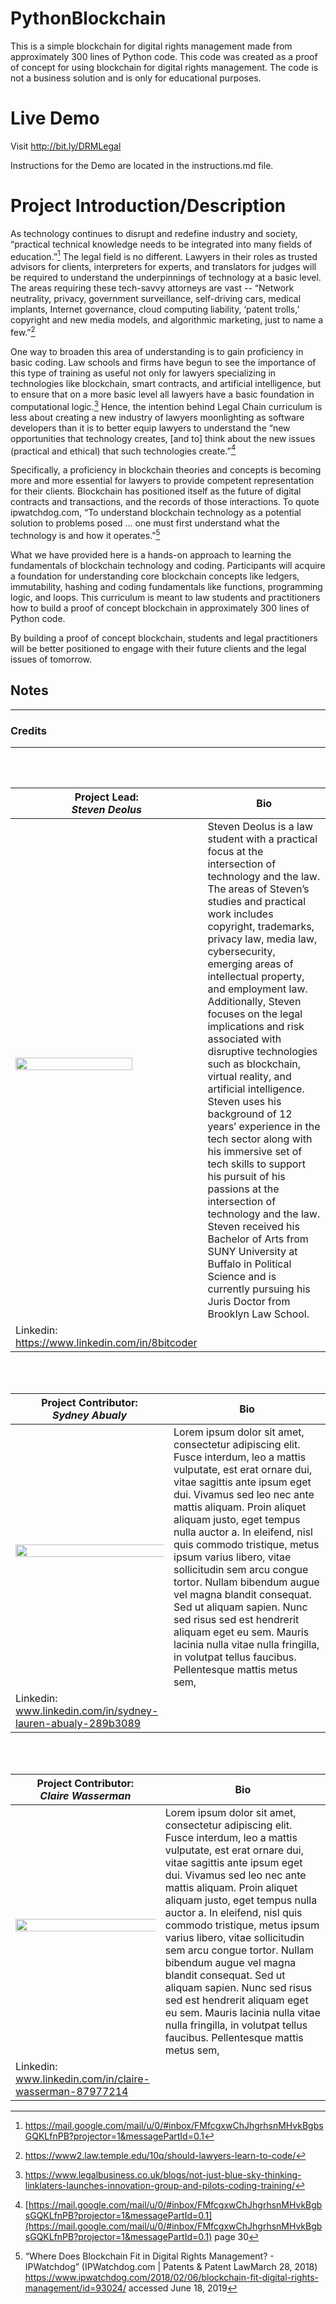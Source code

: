 # PythonBlockchain

This is a simple blockchain for digital rights management made from approximately 300 lines of Python code. This code was created as a proof of concept for using blockchain for digital rights management. The code is not a business solution and is only for educational purposes.  

# Live Demo
Visit http://bit.ly/DRMLegal

Instructions for the Demo are located in the instructions.md file. 

# Project Introduction/Description

As technology continues to disrupt and redefine industry and society, “practical technical knowledge needs to be integrated into many fields of education.”[^1] The legal field is no different. Lawyers in their roles as trusted advisors for clients, interpreters for experts, and translators for judges will be required to understand the underpinnings of technology at a basic level. The areas requiring these tech-savvy attorneys are vast -- “Network neutrality, privacy, government surveillance, self-driving cars, medical implants, Internet governance, cloud computing liability, ‘patent trolls,’ copyright and new media models, and algorithmic marketing, just to name a few.”[^2]

One way to broaden this area of understanding is to gain proficiency in basic coding. Law schools and firms have begun to see the importance of this type of training as useful not only for lawyers specializing in technologies like blockchain, smart contracts, and artificial intelligence, but to ensure that on a more basic level all lawyers have a basic foundation in computational logic.[^3]  Hence, the intention behind Legal Chain curriculum is less about creating a new industry of lawyers moonlighting as software developers than it is to better equip lawyers to understand the “new opportunities that technology creates, [and to] think about the new issues (practical and ethical) that such technologies create.”[^4]

Specifically, a proficiency in blockchain theories and concepts is becoming more and more essential for lawyers to provide competent representation for their clients. Blockchain has positioned itself as the future of digital contracts and transactions, and the records of those interactions. To quote ipwatchdog.com, “To understand blockchain technology as a potential solution to problems posed ... one must first understand what the technology is and how it operates.”[^5] 

What we have provided here is a hands-on approach to learning the fundamentals of blockchain technology and coding. Participants will acquire a foundation for understanding core blockchain concepts like ledgers, immutability, hashing and coding fundamentals like functions, programming logic, and loops. This curriculum is meant to law students and practitioners how to build a proof of concept blockchain in approximately 300 lines of Python code. 

By building a proof of concept blockchain, students and legal practitioners will be better positioned to engage with their future clients and the legal issues of tomorrow. 


<!-- Footnotes themselves at the bottom. -->
## Notes

[^1]:
    https://mail.google.com/mail/u/0/#inbox/FMfcgxwChJhgrhsnMHvkBgbsGQKLfnPB?projector=1&messagePartId=0.1

[^2]:
     https://www2.law.temple.edu/10q/should-lawyers-learn-to-code/

[^3]:
    https://www.legalbusiness.co.uk/blogs/not-just-blue-sky-thinking-linklaters-launches-innovation-group-and-pilots-coding-training/

[^4]:
    [https://mail.google.com/mail/u/0/#inbox/FMfcgxwChJhgrhsnMHvkBgbsGQKLfnPB?projector=1&messagePartId=0.1](https://mail.google.com/mail/u/0/#inbox/FMfcgxwChJhgrhsnMHvkBgbsGQKLfnPB?projector=1&messagePartId=0.1) page 30

[^5]:
     “Where Does Blockchain Fit in Digital Rights Management? - IPWatchdog” (IPWatchdog.com | Patents & Patent LawMarch 28, 2018) <https://www.ipwatchdog.com/2018/02/06/blockchain-fit-digital-rights-management/id=93024/> accessed June 18, 2019
___
### Credits
___

<br/>
<br/>


| Project Lead: <br/> *Steven Deolus* | Bio |
| ----------- | --- |
| <img align="center" src="https://user-images.githubusercontent.com/45675867/62410076-b00e6a00-b595-11e9-8885-d09cb8fa91c3.png" width="80%" height="35%"> </br> </br> | Steven Deolus is a law student with a practical focus at the intersection of technology and the law. The areas of Steven’s studies and practical work includes copyright, trademarks, privacy law, media law, cybersecurity, emerging areas of intellectual property, and employment law. Additionally, Steven focuses on the legal implications and risk associated with disruptive technologies such as blockchain, virtual reality, and artificial intelligence. Steven uses his background of 12 years’ experience in the tech sector along with his immersive set of tech skills to support his pursuit of his passions at the intersection of technology and the law. Steven received his Bachelor of Arts from SUNY University at Buffalo in Political Science and is currently pursuing his Juris Doctor from Brooklyn Law School.  |
| Linkedin: https://www.linkedin.com/in/8bitcoder  |  |

<br/>
<br/>



| Project Contributor: <br/> *Sydney Abualy* | Bio |
| ----------- | --- |
| <img align="center" src="https://www.icrisat.org/wp-content/uploads/2017/05/image-pending.jpg" width="200%" height="40%"> </br> </br> | Lorem ipsum dolor sit amet, consectetur adipiscing elit. Fusce interdum, leo a mattis vulputate, est erat ornare dui, vitae sagittis ante ipsum eget dui. Vivamus sed leo nec ante mattis aliquam. Proin aliquet aliquam justo, eget tempus nulla auctor a. In eleifend, nisl quis commodo tristique, metus ipsum varius libero, vitae sollicitudin sem arcu congue tortor. Nullam bibendum augue vel magna blandit consequat. Sed ut aliquam sapien. Nunc sed risus sed est hendrerit aliquam eget eu sem. Mauris lacinia nulla vitae nulla fringilla, in volutpat tellus faucibus. Pellentesque mattis metus sem,  |
| Linkedin: www.linkedin.com/in/sydney-lauren-abualy-289b3089  |  |


<br/>
<br/>

| Project Contributor: <br/>*Claire Wasserman* | Bio |
| ----------- | --- |
| <img align="center" src="https://www.icrisat.org/wp-content/uploads/2017/05/image-pending.jpg" width="200%" height="40%"> </br> </br> | Lorem ipsum dolor sit amet, consectetur adipiscing elit. Fusce interdum, leo a mattis vulputate, est erat ornare dui, vitae sagittis ante ipsum eget dui. Vivamus sed leo nec ante mattis aliquam. Proin aliquet aliquam justo, eget tempus nulla auctor a. In eleifend, nisl quis commodo tristique, metus ipsum varius libero, vitae sollicitudin sem arcu congue tortor. Nullam bibendum augue vel magna blandit consequat. Sed ut aliquam sapien. Nunc sed risus sed est hendrerit aliquam eget eu sem. Mauris lacinia nulla vitae nulla fringilla, in volutpat tellus faucibus. Pellentesque mattis metus sem,  |
| Linkedin: www.linkedin.com/in/claire-wasserman-87977214  |  |
